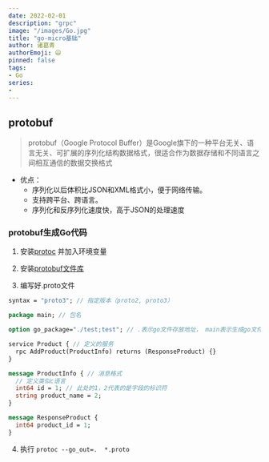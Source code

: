 ```yaml
---
date: 2022-02-01
description: "grpc"
image: "/images/Go.jpg"
title: "go-micro基础"
author: 诸葛青
authorEmoji: 😃
pinned: false
tags:
- Go
series:
- 
---
```


## protobuf
> protobuf（Google Protocol Buffer）是Google旗下的一种平台无关、语言无关、可扩展的序列化结构数据格式，很适合作为数据存储和不同语言之间相互通信的数据交换格式

* 优点： 
    * 序列化以后体积比JSON和XML格式小，便于网络传输。
    * 支持跨平台、跨语言。
    * 序列化和反序列化速度快，高于JSON的处理速度

### protobuf生成Go代码
1. 安装[protoc](https://github.com/protocolbuffers/protobuf/releases) 并加入环境变量

2. 安装[protobuf文件库](https://github.com/golang/protobuf)

3. 编写好.proto文件
```proto
syntax = "proto3"; // 指定版本（proto2, proto3）

package main; // 包名

option go_package="./test;test"; // .表示go文件存放地址， main表示生成go文件所属包名

service Product { // 定义的服务
  rpc AddProduct(ProductInfo) returns (ResponseProduct) {}
}

message ProductInfo { // 消息格式
  // 定义类似c语言
  int64 id = 1; // 此处的1，2代表的是字段的标识符
  string product_name = 2;
}

message ResponseProduct {
  int64 product_id = 1;
}
```

4. 执行 `protoc --go_out=.  *.proto`

